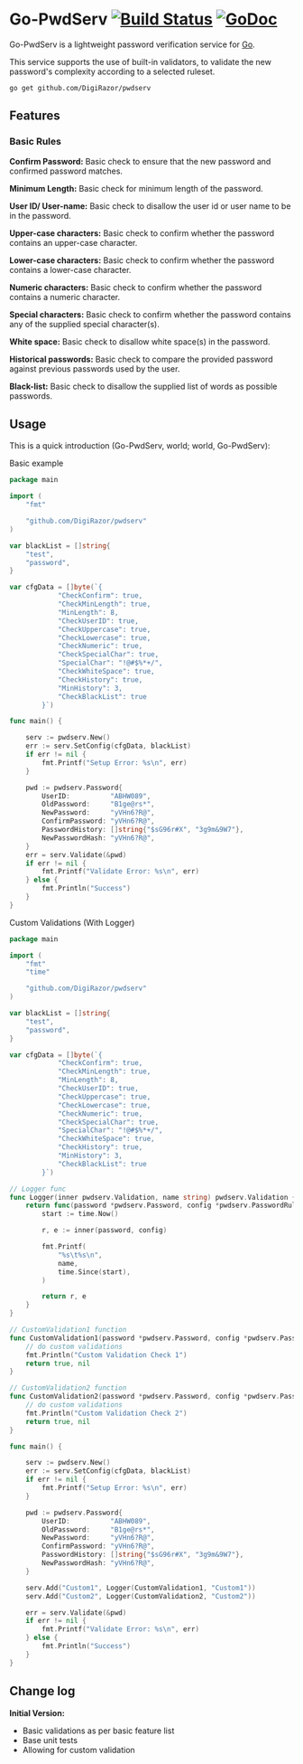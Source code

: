 # Go-PwdServ [![Build Status](https://travis-ci.org/DigiRazor/pwdserv.svg?branch=master)](https://travis-ci.org/DigiRazor/pwdserv) [![GoDoc](https://godoc.org/github.com/DigiRazor/pwdserv?status.svg)](http://godoc.org/github.com/DigiRazor/pwdserv)

Go-PwdServ is a lightweight password verification service for [Go](https://golang.org/).

This service supports the use of built-in validators, to validate the new password's complexity according to a selected ruleset.

```
go get github.com/DigiRazor/pwdserv
```
## Features

### Basic Rules

**Confirm Password:** Basic check to ensure that the new password and confirmed password matches.

**Minimum Length:** Basic check for minimum length of the password.

**User ID/ User-name:** Basic check to disallow the user id or user name to be in the password.

**Upper-case characters:** Basic check to confirm whether the password contains an upper-case character.

**Lower-case characters:** Basic check to confirm whether the password contains a lower-case character.

**Numeric characters:** Basic check to confirm whether the password contains a numeric character.

**Special characters:** Basic check to confirm whether the password contains any of the supplied special character(s).

**White space:** Basic check to disallow white space(s) in the password.

**Historical passwords:** Basic check to compare the provided password against previous passwords used by the user.

**Black-list:** Basic check to disallow the supplied list of words as possible passwords.

## Usage

This is a quick introduction (Go-PwdServ, world; world, Go-PwdServ):

Basic example
```go
package main

import (
	"fmt"

	"github.com/DigiRazor/pwdserv"
)

var blackList = []string{
	"test",
	"password",
}

var cfgData = []byte(`{
			"CheckConfirm": true,
			"CheckMinLength": true,
			"MinLength": 8,
			"CheckUserID": true,
			"CheckUppercase": true,
			"CheckLowercase": true,
			"CheckNumeric": true,
			"CheckSpecialChar": true,
			"SpecialChar": "!@#$%*+/",
			"CheckWhiteSpace": true,
			"CheckHistory": true,
			"MinHistory": 3,
			"CheckBlackList": true
		}`)

func main() {

	serv := pwdserv.New()
	err := serv.SetConfig(cfgData, blackList)
	if err != nil {
		fmt.Printf("Setup Error: %s\n", err)
	}

	pwd := pwdserv.Password{
		UserID:          "ABHW089",
		OldPassword:     "B1ge@rs*",
		NewPassword:     "yVHn6?R@",
		ConfirmPassword: "yVHn6?R@",
		PasswordHistory: []string{"$sG96r#X", "3g9m&9W7"},
		NewPasswordHash: "yVHn6?R@",
	}
	err = serv.Validate(&pwd)
	if err != nil {
		fmt.Printf("Validate Error: %s\n", err)
	} else {
		fmt.Println("Success")
	}
}
```

Custom Validations (With Logger)
```go
package main

import (
	"fmt"
	"time"

	"github.com/DigiRazor/pwdserv"
)

var blackList = []string{
	"test",
	"password",
}

var cfgData = []byte(`{
			"CheckConfirm": true,
			"CheckMinLength": true,
			"MinLength": 8,
			"CheckUserID": true,
			"CheckUppercase": true,
			"CheckLowercase": true,
			"CheckNumeric": true,
			"CheckSpecialChar": true,
			"SpecialChar": "!@#$%*+/",
			"CheckWhiteSpace": true,
			"CheckHistory": true,
			"MinHistory": 3,
			"CheckBlackList": true
		}`)

// Logger func
func Logger(inner pwdserv.Validation, name string) pwdserv.Validation {
	return func(password *pwdserv.Password, config *pwdserv.PasswordRules) (bool, error) {
		start := time.Now()

		r, e := inner(password, config)

		fmt.Printf(
			"%s\t%s\n",
			name,
			time.Since(start),
		)

		return r, e
	}
}

// CustomValidation1 function
func CustomValidation1(password *pwdserv.Password, config *pwdserv.PasswordRules) (bool, error) {
	// do custom validations
	fmt.Println("Custom Validation Check 1")
	return true, nil
}

// CustomValidation2 function
func CustomValidation2(password *pwdserv.Password, config *pwdserv.PasswordRules) (bool, error) {
	// do custom validations
	fmt.Println("Custom Validation Check 2")
	return true, nil
}

func main() {

	serv := pwdserv.New()
	err := serv.SetConfig(cfgData, blackList)
	if err != nil {
		fmt.Printf("Setup Error: %s\n", err)
	}

	pwd := pwdserv.Password{
		UserID:          "ABHW089",
		OldPassword:     "B1ge@rs*",
		NewPassword:     "yVHn6?R@",
		ConfirmPassword: "yVHn6?R@",
		PasswordHistory: []string{"$sG96r#X", "3g9m&9W7"},
		NewPasswordHash: "yVHn6?R@",
	}

	serv.Add("Custom1", Logger(CustomValidation1, "Custom1"))
	serv.Add("Custom2", Logger(CustomValidation2, "Custom2"))

	err = serv.Validate(&pwd)
	if err != nil {
		fmt.Printf("Validate Error: %s\n", err)
	} else {
		fmt.Println("Success")
	}
}

```
## Change log

**Initial Version:** 
- Basic validations as per basic feature list
- Base unit tests
- Allowing for custom validation
